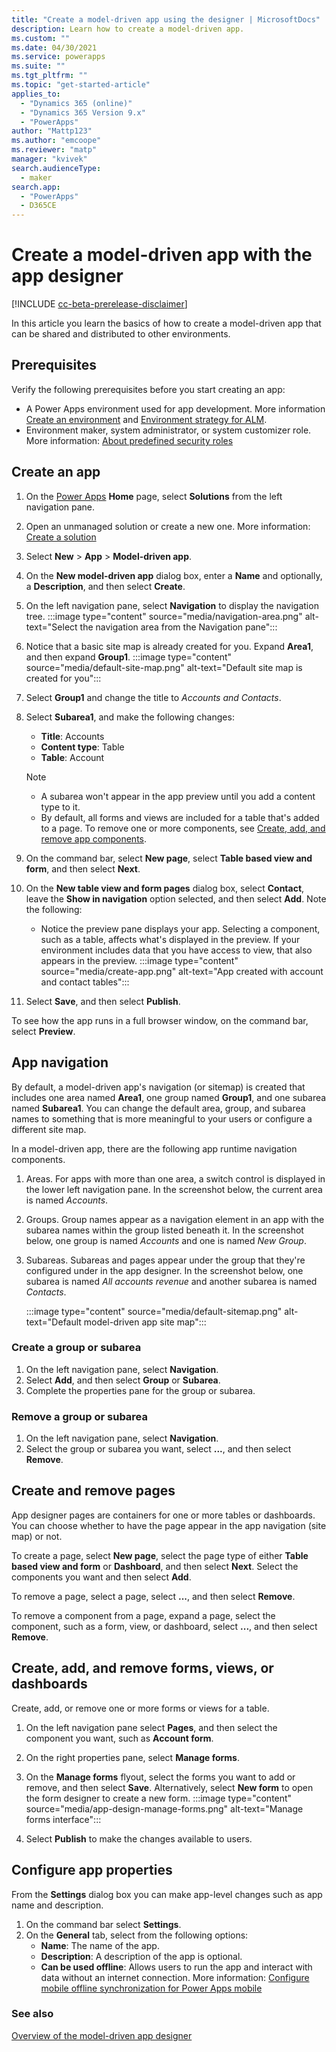 ```yaml
---
title: "Create a model-driven app using the designer | MicrosoftDocs"
description: Learn how to create a model-driven app.
ms.custom: ""
ms.date: 04/30/2021
ms.service: powerapps
ms.suite: ""
ms.tgt_pltfrm: ""
ms.topic: "get-started-article"
applies_to: 
  - "Dynamics 365 (online)"
  - "Dynamics 365 Version 9.x"
  - "PowerApps"
author: "Mattp123"
ms.author: "emcoope"
ms.reviewer: "matp"
manager: "kvivek"
search.audienceType: 
  - maker
search.app: 
  - "PowerApps"
  - D365CE
---
```

# Create a model-driven app with the app designer

[!INCLUDE [cc-beta-prerelease-disclaimer](../../includes/cc-beta-prerelease-disclaimer.md)]

In this article you learn the basics of how to create a model-driven app that can be shared and distributed to other environments.

## Prerequisites
Verify the following prerequisites before you start creating an app:

- A Power Apps environment used for app development. More information [Create an environment](/power-platform/admin/create-environment) and [Environment strategy for ALM](/power-platform/alm/environment-strategy-alm).
- Environment maker, system administrator, or system customizer role. More information: [About predefined security roles](share-model-driven-app.md#about-predefined-security-roles)

## Create an app
1. On the [Power Apps](https://make.powerapps.com/?utm_source=padocs&utm_medium=linkinadoc&utm_campaign=referralsfromdoc) **Home** page, select **Solutions** from the left navigation pane.

1. Open an unmanaged solution or create a new one. More information: [Create a solution](../data-platform/create-solution.md) 

1. Select **New** > **App** > **Model-driven app**.

1. On the **New model-driven app** dialog box, enter a **Name** and optionally, a **Description**, and then select **Create**.
1. On the left navigation pane, select **Navigation** to display the navigation tree. 
   :::image type="content" source="media/navigation-area.png" alt-text="Select the navigation area from the Navigation pane":::

1. Notice that a basic site map is already created for you. Expand **Area1**, and then expand **Group1**.
   :::image type="content" source="media/default-site-map.png" alt-text="Default site map is created for you":::
1. Select **Group1** and change the title to *Accounts and Contacts*.
1. Select **Subarea1**, and make the following changes: 
   - **Title**: Accounts
   - **Content type**: Table
   - **Table**: Account

   > [!NOTE]
   > - A subarea won't appear in the app preview until you add a content type to it.
   > - By default, all forms and views are included for a table that's added to a page. To remove one or more components, see [Create, add, and remove app components](#create-add-and-remove-app-components).

1. On the command bar, select **New page**, select **Table based view and form**, and then select **Next**.
1. On the **New table view and form pages** dialog box, select **Contact**, leave the **Show in navigation** option selected, and then select **Add**. Note the following: 
   - Notice the preview pane displays your app. Selecting a component, such as a table, affects what's displayed in the preview. If your environment includes data that you have access to view, that also appears in the preview.
   :::image type="content" source="media/create-app.png" alt-text="App created with account and contact tables":::
1. Select **Save**, and then select **Publish**.

To see how the app runs in a full browser window, on the command bar, select **Preview**.

## App navigation

By default, a model-driven app's navigation (or sitemap) is created that includes one area named **Area1**, one group named **Group1**, and one subarea named **Subarea1**. You can change the default area, group, and subarea names to something that is more meaningful to your users or configure a different site map. 

In a model-driven app, there are the following app runtime navigation components. 
1. Areas. For apps with more than one area, a switch control is displayed in the lower left navigation pane. In the screenshot below, the current area is named *Accounts*.
1. Groups. Group names appear as a navigation element in an app with the subarea names within the group listed beneath it. In the screenshot below, one group is named *Accounts* and one is named *New Group*.
1. Subareas. Subareas and pages appear under the group that they're configured under in the app designer. In the screenshot below, one subarea is named *All accounts revenue* and another subarea is named *Contacts*.

   :::image type="content" source="media/default-sitemap.png" alt-text="Default model-driven app site map":::

### Create a group or subarea

1. On the left navigation pane, select **Navigation**.
1. Select **Add**, and then select **Group** or **Subarea**.
1. Complete the properties pane for the group or subarea.

### Remove a group or subarea

1. On the left navigation pane, select **Navigation**.
1. Select the group or subarea you want, select **...**, and then select **Remove**.

## Create and remove pages

App designer pages are containers for one or more tables or dashboards. You can choose whether to have the page appear in the app navigation (site map) or not.

To create a page, select **New page**, select the page type of either **Table based view and form** or **Dashboard**, and then select **Next**. Select the components you want and then select **Add**.

To remove a page, select a page, select **...**, and then select **Remove**.

To remove a component from a page, expand a page, select the component, such as a form, view, or dashboard, select **...**, and then select **Remove**.

## Create, add, and remove forms, views, or dashboards

Create, add, or remove one or more forms or views for a table.

1. On the left navigation pane select **Pages**, and then select the component you want, such as **Account form**. 
1. On the right properties pane, select **Manage forms**.
1. On the **Manage forms** flyout, select the forms you want to add or remove, and then select **Save**. Alternatively, select **New form** to open the form designer to create a new form.
   :::image type="content" source="media/app-design-manage-forms.png" alt-text="Manage forms interface":::

1. Select **Publish** to make the changes available to users.




## Configure app properties

From the **Settings** dialog box you can make app-level changes such as app name and description.

1. On the command bar select **Settings**.
1. On the **General** tab, select from the following options: 
   - **Name**: The name of the app.
   - **Description**: A description of the app is optional.
   - **Can be used offline**: Allows users to run the app and interact with data without an internet connection. More information: [Configure mobile offline synchronization for Power Apps mobile](../../mobile/setup-mobile-offline.md)

### See also

[Overview of the model-driven app designer](app-designer-overview.md)